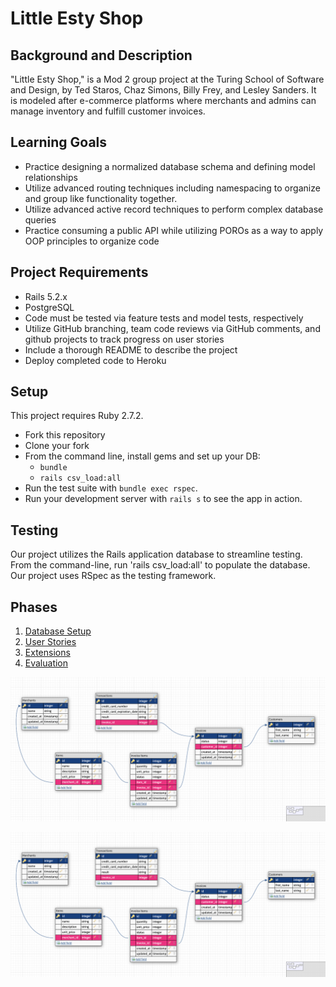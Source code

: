 # Little Esty Shop

## Background and Description

"Little Esty Shop," is a Mod 2 group project at the Turing School of Software and Design, by Ted Staros, Chaz Simons, Billy Frey, and Lesley Sanders. It is modeled after e-commerce platforms where merchants and admins can manage inventory and fulfill customer invoices.

## Learning Goals
- Practice designing a normalized database schema and defining model relationships
- Utilize advanced routing techniques including namespacing to organize and group like functionality together.
- Utilize advanced active record techniques to perform complex database queries
- Practice consuming a public API while utilizing POROs as a way to apply OOP principles to organize code

## Project Requirements
- Rails 5.2.x
- PostgreSQL
- Code must be tested via feature tests and model tests, respectively
- Utilize GitHub branching, team code reviews via GitHub comments, and github projects to track progress on user stories
- Include a thorough README to describe the project
- Deploy completed code to Heroku

## Setup

This project requires Ruby 2.7.2.

* Fork this repository
* Clone your fork
* From the command line, install gems and set up your DB:
    * `bundle`
    * `rails csv_load:all`
* Run the test suite with `bundle exec rspec`.
* Run your development server with `rails s` to see the app in action.

## Testing
Our project utilizes the Rails application database to streamline testing. From the command-line, run 'rails csv_load:all' to populate the database. Our project uses RSpec as the testing framework.

## Phases

1. [Database Setup](./doc/db_setup.md)
1. [User Stories](./doc/user_stories.md)
1. [Extensions](./doc/extensions.md)
1. [Evaluation](./doc/evaluation.md)



![Database design](./lib/assets/database_design.png)

![Database design](./lib/db.png)

